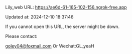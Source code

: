 Lily_web URL: https://ae6d-61-165-102-156.ngrok-free.app

Updated at: 2024-12-10 18:37:46

If you cannot open this URL, the server might be down.

Please contact: 

goley04@foxmail.com Or Wechat:GL_yeaH